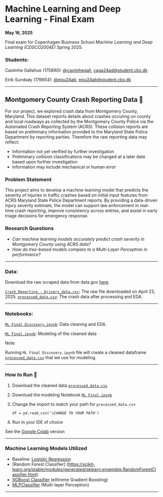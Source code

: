 # Machine Learning and Deep Learning - Final Exam
**May 16, 2025**

Final exam for Copenhagen Business School _Machine Learning and Deep Learning (CDSCO2004E)_ Spring 2025.


### Students:

Caoimhe Gallahue _(175890)_: [@caoimhegall](https://www.github.com/caoimhegall), caga24ad@student.cbs.dk

Eirik Sundsøy _(176654)_: [@eisu24ab](https://www.github.com/eisu24ab), eisu24ab@student.cbs.dk

______________________________________________________________________________________________
## Montgomery County Crash Reporting Data :rotating_light:
For our project, we explored crash data from Montgomery County, Maryland. This dataset reports details about crashes occuring on county and local roadways as collected by the Montgomery County Police via the Automated Crash Reporting System (ACRS). These collision reports are based on preliminary information provided to the Maryland State Police Department by reporting parties. Therefore the raw reporting data may reflect:

- Information not yet verified by further investigation
- Preliminary collision classifications may be changed at a later date based upon further investigation
- Information may include mechanical or human error

### Problem Statement
This project aims to develop a machine learning model that predicts the severity of injuries in traffic crashes based on initial input features from ACRS Maryland State Police Department reports. By providing a data-driven injury severity estimate, the model can support law enforcement in real-time crash reporting, improve consistency across entries, and assist in early triage decisions for emergency response.

### Research Questions
- _Can machine learning models accurately predict crash severity in Montgomery County using ACRS data?_
- _How do tree-based models compare to a Multi-Layer Perceptron in performance?_
______________________________________________________________________________________________
### Data:
Download the raw scraped data from data.gov [here](https://catalog.data.gov/dataset/crash-reporting-drivers-data). 

[`Crash_Reporting_-_Drivers_data.csv`](https://github.com/caoimhegall/CBS-MachineLearning-Final/blob/main/data/Crash_Reporting_-_Drivers_Data.csv): The raw file downloaded on April 23, 2025.
[`processed_data.csv`](https://github.com/caoimhegall/CBS-MachineLearning-Final/blob/main/data/processed_data.csv): The crash data after processing and EDA.

______________________________________________________________________________________________
### Notebooks:
[`ML Final Discovery.ipynb`](https://github.com/caoimhegall/CBS-MachineLearning-Final/blob/main/src/ML%20Final%20Discovery.ipynb): Data cleaning and EDA. 

[`ML Final.ipynb`](https://github.com/caoimhegall/CBS-MachineLearning-Final/blob/main/src/ML%20Final.ipynb): Modeling of the cleaned data


> [!NOTE] 
> Running `ML Final Discovery.ipynb` file will create a cleaned dataframe [`processed_data.csv`](https://github.com/caoimhegall/CBS-MachineLearning-Final/blob/main/data/processed_data.csv) that we use for modeling.
______________________________________________________________________________________________
### How to Run :police_car:
1. Download the cleaned data [`processed_data.csv`](https://github.com/caoimhegall/CBS-MachineLearning-Final/blob/main/data/processed_data.csv)
2. Download the modeling Notebook [`ML Final.ipynb`](https://github.com/caoimhegall/CBS-MachineLearning-Final/blob/main/src/ML%20Final.ipynb)
3. Change the import to match your path for `processed_data.csv`

   ```df = pd.read_csv('\CHANGE TO YOUR PATH')```
5. Run in your IDE of choice

See the [Google Colab](https://colab.research.google.com/drive/1eoh7xT6KE-tnHjSp4Ycx-QoC7KNQtCwy?usp=sharing) version
______________________________________________________________________________________________
### Machine Learning Models Utilized
- Baseline: [Logistic Regression](https://scikit-learn.org/stable/modules/generated/sklearn.linear_model.LogisticRegression.html)
- [Random Forest Classifier] (https://scikit-learn.org/stable/modules/generated/sklearn.ensemble.RandomForestClassifier.html)
- [XGBoost Classifier](https://cloud.google.com/python/docs/reference/bigframes/latest/bigframes.ml.ensemble.XGBClassifier) (eXtreme Gradient Boosting)
- [MLPClassifier](https://scikit-learn.org/stable/modules/generated/sklearn.neural_network.MLPClassifier.html) (Multi-layer Perceptron)

______________________________________________________________________________________________

